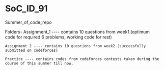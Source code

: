 # SoC_ID_91
 Summer_of_code_repo

 Folders-
    Assignment_1 ---- contains 10 questions from week1.(optimum code for required 6 problems, working code for rest)

    Assignment 2 ---- contains 10 questions from week2.(successfully submitted on codeforces)

    Practice ---- contains codes from codeforces contests taken during the course of this summer till now.
